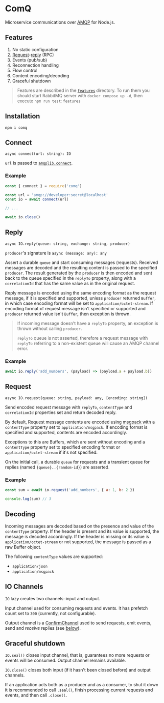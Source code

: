 # ComQ

Microservice communications over [AMQP](https://github.com/amqp-node/amqplib) for
Node.js.

## Features

1. No static configuration
2. [Request](#request)-[reply](#reply) (RPC)
3. Events (pub/sub)
4. Reconnection handling
5. Flow control
6. Content encoding/decoding
7. Graceful shutdown

> Features are described in the [`features`](features) directory. To run them you should start
> RabbitMQ server with `docker compose up -d`, then execute `npm run test:features`

## Installation

`npm i comq`

## Connect

`async connect(url: string): IO`

`url` is passed
to [`amqplib.connect`](https://amqp-node.github.io/amqplib/channel_api.html#connect).

### Example

```javascript
const { connect } = require('comq')

const url = 'amqp://developer:secret@localhost'
const io = await connect(url)

// ...

await io.close()
```

## Reply

`async IO.reply(queue: string, exchange: string, producer)`

`producer`'s signature is `async (message: any): any`

Assert a durable `queue` and start consuming messages (requests). Received messages are decoded and
the resulting content is passed to the specified `producer`. The result generated by the `producer`
is then encoded and sent back to the queue specified in the `replyTo` property, along with
a `correlationId` that has the same value as in the original request.

Reply message is encoded using the same encoding format as the request message, if it is specified
and supported, unless `producer` returned `Buffer`, in which case encoding format will be set
to `application/octet-stream`. If encoding format of request message isn't specified or supported
and `producer` returned value isn't `Buffer`, then exception is thrown.

> If incoming message doesn't have a `replyTo` property, an exception is thrown without
> calling `producer`.
>
> `replyTo` queue is not asserted, therefore a request message with `replyTo` referring to a
> non-existent queue will cause an AMQP channel error.

### Example

```javascript
await io.reply('add_numbers', (payload) => (payload.a + payload.b))
```

## Request

`async IO.request(queue: string, payload: any, [encoding: string])`

Send encoded request message with `replyTo`, `contentType` and `correlationId` properties set and
return decoded reply.

By default, Request message contents are encoded using [msgpack](https://msgpack.org) with
a `contentType` property set to `application/msgpack`. If encoding format is specified and
supported,
contents are encoded accordingly.

Exceptions to this are Buffers, which are sent without encoding and a `contentType` property set
to specified encoding format or `application/octet-stream` if it's not specified.

On the initial call, a durable `queue` for requests and a transient queue for replies
(named `{queue}..{random-id}`) are asserted.

### Example

```javascript
const sum = await io.request('add_numbers', { a: 1, b: 2 })

console.log(sum) // 3
```

## Decoding

Incoming messages are decoded based on the presence and value of the `contentType` property. If the
header is present and its value is supported, the message is decoded accordingly. If the header is
missing or its value is `application/octet-stream` or not supported, the message is passed as a raw
Buffer object.

The following `contentType` values are supported:

- `application/json`
- `application/msgpack`

## IO Channels

`IO` lazy creates two channels: input and output.

Input channel used for consuming requests and events. It has prefetch count set to `300` (currently,
not configurable).

Output channel is
a [ConfirmChannel](https://amqp-node.github.io/amqplib/channel_api.html#confirmchannel) used to send
requests, emit events, send and *receive* replies (see [below](#graceful-shutdown)).

## Graceful shutdown

`IO.seal()` closes input channel, that is, guarantees no more requests or events will be consumed.
Output channel remains available.

`IO.close()` closes both input (if it hasn't been closed before) and output channels.

If an application acts both as a producer and as a consumer, to shut it down it is recommended to
call `.seal()`, finish processing current requests and events, and then call `.close()`.
